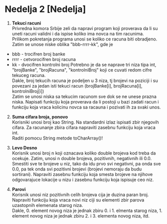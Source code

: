 # Nedelja 2 [Nedelja]

1. **Tekuci racuni**<br>
  Privredna komora Srbije zeli da napravi program koji proverava da li su uneti racuni validni i da ispise koliko ima novca na tim racunima.<br>
  Prilikom pokretanja programa unosi se koliko ce racuna biti obradjeno. Zatim se unose niske oblika "bbb-rrrr-kk", gde je<br>
  - bbb - trocifren broj banke
  - rrrr - cetvorocifren broj racuna
  - kk - dvocifren kontrolni broj
  Potrebno je da se naprave tri niza tipa int, "brojBanke", "brojRacuna", "kontrolniBroj" koji ce cuvati redom cifre tekuceg racuna.<br>
  Dakle, broj tekucih racuna je podeljen u 3 niza, tj brojevi na poziciji i su povezani za jedan isti tekuci racun (brojBanke[i], brojRacuna[i], kontrolniBroj[i])<br>
  Zatim se unosi niska sa tekucim racunom sve dok se ne unese prazna niska. Napisati funkciju koja proverava da li postoji u bazi zadati racun i funkciju koja vraca kolicinu novca sa racauna i pozivati ih za svaki unos.<br>
  
2. **Suma cifara broja, ponovo**<br>
  Korisniki unosi broj kao String. Na standardni izlaz ispisati zbir njegovih cifara. Za racunanje zbira cifara napraviti zasebnu funkciju koja vraca int.<br>
  Raditi pomocu String metode toCharArray()!<br>
 
3. **Levo Desno**<br>
  Korisnik unosi broj n koji oznacava koliko double brojeva kod treba da ocekuje. Zatim, unosi n double brojeva, pozitivnih, negativnih ili 0.0. Smestiti sve te brojeve u niz, tako da idu prvo svi negativni, pa onda sve 0.0, pa tek onda svi pozitivni brojevi (brojevi nemoraju da budu sortirani). Napraviti zasebnu funkciju koja smesta brojeve na njihove odgovarajuce lokacije u nizu i zasebnu funkciju koja ispisuje ceo niz.<br>
  
4. **Parovi**<br>
  Korisnik unosi niz pozitivnih celih brojeva cija je duzina paran broj. Napraviti funkciju koja vraca novi niz ciji su elementi zbir parova uzastopnih elemenata starog niza.<br>
  Dakle, 0. element novog niza je jednak zbiru 0. i 1. elmenta starog niza, 1. element novog niza je jednak zbiru 2. i 3. elementa novog niza, itd.<br>

